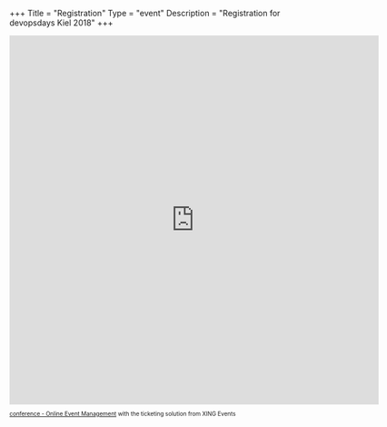 +++
Title = "Registration"
Type = "event"
Description = "Registration for devopsdays Kiel 2018"
+++

<div style="width:100%; text-align:left;">

<script type="text/javascript" src="https://HFMSLLY-modules.xing-events.com/resources/js/amiandoExport.js"></script><iframe src="https://HFMSLLY-modules.xing-events.com/HFMSLLY.html?viewType=iframe&distributionChannel=CHANNEL_IFRAME&language=en&useDefaults=false&resizeIFrame=true" frameborder="0" width="650px" height="650px" id="_amiandoIFrame3240402"><p>This page requires frame support. Please use a frame compatible browser to see the ticket sales module.</p><p> Try out the <a href="https://en.xing-events.com/">online event registration system</a> from XING Events.</p></iframe><p style="text-align: left; font-size:10px;"><a href="https://www.xing-events.com?viralRefId=HFMSLLY&utm_campaign=ev-HFMSLLY&utm_medium=viral&utm_source=EventWebsite&utm_content=TextLinkBottom&utm_term=text-link" target="_blank" alt="conference - Online Event Management" title="conference - Online Event Management" >conference - Online Event Management</a> with the ticketing solution from XING Events</p>

</div></div>
</div>
